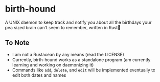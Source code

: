 # birth-hound
<!-- Line break -->
A UNIX daemon to keep track and notify you about all the birthdays your pea sized brain can't seem to remember, written in Rust🦀

## To Note

* I am not a Rustacean by any means (read the LICENSE)
* Currently, birth-hound works as a standalone program (am currently learning and working on daemonizing it)
* Commands like `add`, `delete`, and `edit` will be implemented eventually to edit both dates and names
